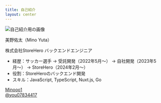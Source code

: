 ```yaml
---
title: 自己紹介
layout: center
---
```


<div class="slidev-layout two-columns w-full h-full grid grid-cols-2 items-center">
  <div class="pl-20">
    <img src="/public/images/self.png" class="rounded-full w-80 h-80 image" alt="自己紹介用の画像" />
  </div>

  <div class="flex flex-col justify-between">
    <div>
      <p class="text-4xl font-bold pb-2">美野佑太（Mino Yuta）</p>
      <p>株式会社StoreHero バックエンドエンジニア</p>
    </div>
    <ul>
      <li class="my-0 mb-0.5">
        <span class="font-bold">経歴</span>：サッカー選手 → 受託開発（2022年5月〜） → 自社開発（2023年5月〜） → StoreHero（2024年2月〜） </li>
      <li class="my-0 mb-0.5">
        <span class="font-bold">役割</span>：StoreHeroのバックエンド開発</li>
      <li class="my-0 mb-4">
        <span class="font-bold">スキル</span>：JavaScript, TypeScript, Nuxt.js, Go
      </li>
    </ul>
    <div>
      <div class="mb-2">
        <carbon-logo-github />
        <span class="ml-2">
          <a href="https://github.com/Minooo1" target="_blank">Minooo1</a>
        </span>
      </div>
      <div>
        <carbon-logo-x />
        <span class="ml-2">
          <a href="https://twitter.com/you07834417" target="_blank">@you07834417</a>
        </span>
      </div>
    </div>
  </div>
</div>

<!--
改めまして、美野佑太と申します。
現在、株式会社StoreHeroのバックエンドエンジニアとして、StoreHeroというプロダクトの開発を日々行なっています。

私自身の経歴はとしましては、エンジニアになる前は大学を卒業してサッカー選手をしていました。その後エンジニアにキャリアチェンジし、2年弱が経ったような形になります。

エンジニアになった当初はフロントエンドエンジニアとして、Nuxt.jsとFirebaseを使ってWebサービスの開発や運用を担当していました。今年の2月のStoreHero入社と同時にバックエンドエンジニアにキャリアチェンジし3ヶ月が経過した、ということになります。
-->
